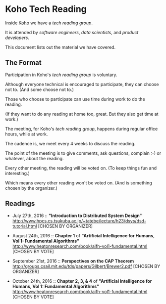 # Koho Tech Reading

Inside [Koho](https://www.koho.ca/) we have a _tech reading group_.

It is attended by _software engineers_, _data scientists_, and _product developers_.

This document lists out the material we have covered.


## The Format

Participation in Koho's _tech reading group_ is voluntary.

Although everyone technical is encouraged to participate, they can choose not to.
(And some choose not to.)


Those who choose to participate can use time during work to do the reading.

(If they want to do any reading at home too, great. But they also get time at work.)


The meeting, for Koho's _tech reading group_, happens during regular office hours, while at work.


The cadence is, we meet every 4 weeks to discuss the reading.

The point of the meeting is to give comments, ask questions, complain :-) or whatever, about the reading.

Every other meeting, the reading will be voted on. (To keep things fun and interesting.)

Which means every other reading won't be voted on. (And is something chosen by the organizer.)


## Readings

* July 27th, 2016
  ::
  **"Introduction to Distributed System Design"**
  http://www.hpcs.cs.tsukuba.ac.jp/~tatebe/lecture/h23/dsys/dsd-tutorial.html
  [CHOSEN BY ORGANIZER]

* August 24th, 2016
  ::
  **Chapter 1** of **"Artificial Intelligence for Humans, Vol 1: Fundamental Algorithms"**
  http://www.heatonresearch.com/book/aifh-vol1-fundamental.html
  [CHOSEN BY VOTE]

* September 21st, 2016
  ::
  **Perspectives on the CAP Theorem**
  http://groups.csail.mit.edu/tds/papers/Gilbert/Brewer2.pdf
  [CHOSEN BY ORGANIZER]

* October 24th, 2016
  ::
  **Chapter 2, 3, & 4** of **"Artificial Intelligence for Humans, Vol 1: Fundamental Algorithms"**
  http://www.heatonresearch.com/book/aifh-vol1-fundamental.html
  [CHOSEN BY VOTE]
